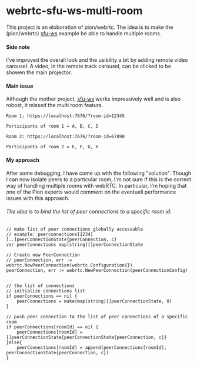 # webrtc-sfu-ws-multi-room
This project is an eloboration of pion/webrtc. The idea is to make the (pion/webrtc) [sfu-ws](https://github.com/pion/example-webrtc-applications/tree/master/sfu-ws) example be able to handle multiple rooms.

#### Side note
I've improved the overall look and the usibility a bit by adding remote video carousel. A video, in the remote track carousel, can be clicked to be showen the main projector.

#### Main issue
Although the mother project, [sfu-ws](https://github.com/pion/example-webrtc-applications/tree/master/sfu-ws) works impressively well and is also robost, it missed the multi room feature.

```
Room 1: https://localhost:7676/?room-id=12345

Participants of room 1 = A, B, C, D

Room 2: https://localhost:7676/?room-id=67890

Participants of room 2 = E, F, G, H

```

#### My approach
After some debugging, I have come up with the following "solution". Though I can now isolate peers to a particular room, I'm not sure if this is the correct way of handling multiple rooms with webRTC. In particular, I'm hoping that one of the Pion experts would comment on the eventuell performance issues with this approach.

###### The idea is to bind the list of peer connections to a specific room id:

```
// make list of peer connections globally accessable
// example: peerconnections[1234][..]peerConnectionState{peerConnection, c}
var peerConnections map[string][]peerConnectionState

// Create new PeerConnection
// peerConnection, err := webrtc.NewPeerConnection(webrtc.Configuration{})
peerConnection, err := webrtc.NewPeerConnection(peerConnectionConfig)


// the list of connections
// initialize connections list
if peerConnections == nil {
    peerConnections = make(map[string][]peerConnectionState, 0)
}

// push peer connection to the list of peer connections of a specific room
if peerConnections[roomId] == nil {
    peerConnections[roomId] = []peerConnectionState{peerConnectionState{peerConnection, c}}
}else{
    peerConnections[roomId] = append(peerConnections[roomId], peerConnectionState{peerConnection, c})
}
```
